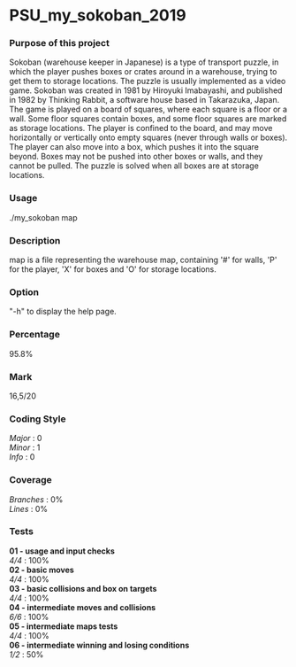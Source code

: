 # PSU_my_sokoban_2019

<h3>Purpose of this project</h3>
Sokoban (warehouse keeper in Japanese) is a type of transport puzzle, in which
the player pushes boxes or crates around in a warehouse, trying to get them to
storage locations. The puzzle is usually implemented as a video game.
Sokoban was created in 1981 by Hiroyuki Imabayashi, and published in 1982 by
Thinking Rabbit, a software house based in Takarazuka, Japan.
The game is played on a board of squares, where each square is a floor or
a wall. Some floor squares contain boxes, and some floor squares are marked as
storage locations. The player is confined to the board, and may move
horizontally or vertically onto empty squares (never through walls or boxes).
The player can also move into a box, which pushes it into the square beyond.
Boxes may not be pushed into other boxes or walls, and they cannot be pulled.
The puzzle is solved when all boxes are at storage locations.<br>

<h3>Usage</h3>
./my_sokoban map<br>

<h3>Description</h3>
map is a file representing the warehouse map, containing '#' for walls, 'P' for
the player, 'X' for boxes and 'O' for storage locations.<br>

<h3>Option</h3>
"-h" to display the help page.<br>

<h3>Percentage</h3>
95.8%<br>

<h3>Mark</h3>
16,5/20<br>

<h3>Coding Style</h3>
<em>Major</em> : 0<br>
<em>Minor</em> : 1<br>
<em>Info</em> : 0<br>

<h3>Coverage</h3>
<em>Branches</em> : 0%<br>
<em>Lines</em> : 0%<br>

<h3>Tests</h3>
<strong>01 - usage and input checks</strong><br>
<em>4/4</em> : 100%<br>
<strong>02 - basic moves</strong><br>
<em>4/4</em> : 100%<br>
<strong>03 - basic collisions and box on targets</strong><br>
<em>4/4</em> : 100%<br>
<strong>04 - intermediate moves and collisions</strong><br>
<em>6/6</em> : 100%<br>
<strong>05 - intermediate maps tests</strong><br>
<em>4/4</em> : 100%<br>
<strong>06 - intermediate winning and losing conditions</strong><br>
<em>1/2</em> : 50%<br>
